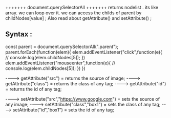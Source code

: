 
+++++++ document.querySelectorAll +++++++
returns nodelist . its like array. we can loop over it.
we can access the childs of parent by childNodes[value] ;
Also read about getAttribute() and setAttribute() ;

## Syntax :
const parent = document.querySelectorAll(".parent");
parent.forEach(function(elem){
    elem.addEventListener("click",function(e){
        // console.log(elem.childNodes[5]);
    })
    elem.addEventListener("mouseenter",function(e){
        // console.log(elem.childNodes[5]);
    })
})

----> getAttribute("src") = returns the source of image;
----> getAttribute("class") = returns the class of any tag;
----> getAttribute("id") = returns the id of any tag;

----> setAttribute("src","https://www.google.com") = sets the source of any image;
----> setAttribute("class","box1") = sets the class of any tag;
----> setAttribute("id","box1") = sets the id of any tag;
